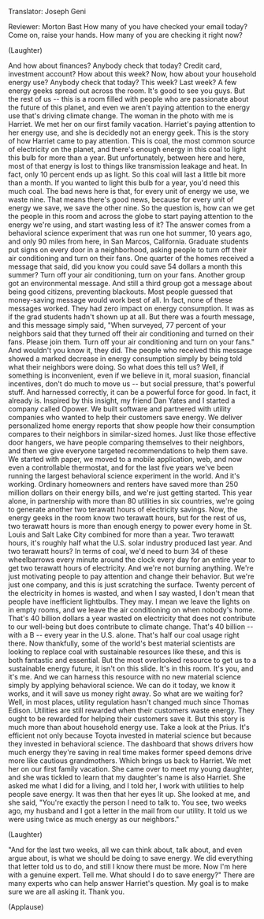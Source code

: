 

Translator: Joseph Geni

Reviewer: Morton Bast
How many of you have checked your email today?
Come on, raise your hands.
How many of you are checking it right now?

(Laughter)

And how about finances? Anybody check that today?
Credit card, investment account?
How about this week?
Now, how about your household energy use?
Anybody check that today?
This week? Last week?
A few energy geeks spread out across the room.
It&#39;s good to see you guys.
But the rest of us -- this is a room filled with people
who are passionate about the future of this planet,
and even we aren&#39;t paying attention
to the energy use that&#39;s driving climate change.
The woman in the photo with me is Harriet.
We met her on our first family vacation.
Harriet&#39;s paying attention to her energy use,
and she is decidedly not an energy geek.
This is the story of how Harriet came to pay attention.
This is coal,
the most common source of electricity on the planet,
and there&#39;s enough energy in this coal
to light this bulb for more than a year.
But unfortunately, between here and here,
most of that energy is lost to things
like transmission leakage and heat.
In fact, only 10 percent ends up as light.
So this coal will last a little bit more than a month.
If you wanted to light this bulb for a year,
you&#39;d need this much coal.
The bad news here is that, for every unit of energy we use,
we waste nine.
That means there&#39;s good news,
because for every unit of energy we save,
we save the other nine.
So the question is, how can we get the people in this room
and across the globe to start paying attention
to the energy we&#39;re using,
and start wasting less of it?
The answer comes from a behavioral science experiment
that was run one hot summer, 10 years ago,
and only 90 miles from here,
in San Marcos, California.
Graduate students put signs on every door in a neighborhood,
asking people to turn off their air conditioning
and turn on their fans.
One quarter of the homes received a message that said,
did you know you could save 54 dollars a month this summer?
Turn off your air conditioning, turn on your fans.
Another group got an environmental message.
And still a third group got a message about
being good citizens, preventing blackouts.
Most people guessed that money-saving message would work best of all.
In fact, none of these messages worked.
They had zero impact on energy consumption.
It was as if the grad students hadn&#39;t shown up at all.
But there was a fourth message,
and this message simply said,
&quot;When surveyed, 77 percent of your neighbors
said that they turned off their air conditioning and turned on their fans.
Please join them. Turn off your air conditioning
and turn on your fans.&quot;
And wouldn&#39;t you know it, they did.
The people who received this message
showed a marked decrease in energy consumption
simply by being told what their neighbors were doing.
So what does this tell us?
Well, if something is inconvenient,
even if we believe in it,
moral suasion, financial incentives, don&#39;t do much to move us --
but social pressure, that&#39;s powerful stuff.
And harnessed correctly, it can be a powerful force for good.
In fact, it already is.
Inspired by this insight, my friend Dan Yates and I
started a company called Opower.
We built software and partnered with utility companies
who wanted to help their customers save energy.
We deliver personalized home energy reports
that show people how their consumption
compares to their neighbors in similar-sized homes.
Just like those effective door hangers,
we have people comparing themselves to their neighbors,
and then we give everyone targeted recommendations
to help them save.
We started with paper, we moved to a mobile application,
web, and now even a controllable thermostat,
and for the last five years we&#39;ve been running
the largest behavioral science experiment in the world.
And it&#39;s working.
Ordinary homeowners and renters have saved
more than 250 million dollars on their energy bills,
and we&#39;re just getting started.
This year alone, in partnership with more than 80 utilities
in six countries, we&#39;re going to generate
another two terawatt hours of electricity savings.
Now, the energy geeks in the room know two terawatt hours,
but for the rest of us, two terawatt hours
is more than enough energy to power every home
in St. Louis and Salt Lake City combined
for more than a year.
Two terawatt hours, it&#39;s roughly half
what the U.S. solar industry produced last year.
And two terawatt hours? In terms of coal,
we&#39;d need to burn 34 of these wheelbarrows
every minute around the clock every day for an entire year
to get two terawatt hours of electricity.
And we&#39;re not burning anything.
We&#39;re just motivating people to pay attention
and change their behavior.
But we&#39;re just one company, and this is just
scratching the surface.
Twenty percent of the electricity in homes is wasted,
and when I say wasted, I don&#39;t mean that people have
inefficient lightbulbs. They may.
I mean we leave the lights on in empty rooms,
and we leave the air conditioning on when nobody&#39;s home.
That&#39;s 40 billion dollars a year wasted
on electricity that does not contribute to our well-being
but does contribute to climate change.
That&#39;s 40 billion -- with a B --
every year in the U.S. alone.
That&#39;s half our coal usage right there.
Now thankfully, some of the world&#39;s best material scientists
are looking to replace coal with sustainable resources
like these,
and this is both fantastic and essential.
But the most overlooked resource to get us
to a sustainable energy future, it isn&#39;t on this slide.
It&#39;s in this room. It&#39;s you, and it&#39;s me.
And we can harness this resource
with no new material science
simply by applying behavioral science.
We can do it today, we know it works,
and it will save us money right away.
So what are we waiting for?
Well, in most places, utility regulation
hasn&#39;t changed much since Thomas Edison.
Utilities are still rewarded when their customers
waste energy.
They ought to be rewarded for helping their customers save it.
But this story is much more than about household energy use.
Take a look at the Prius.
It&#39;s efficient not only because Toyota invested in material science
but because they invested in behavioral science.
The dashboard that shows drivers how much energy
they&#39;re saving in real time
makes former speed demons
drive more like cautious grandmothers.
Which brings us back to Harriet.
We met her on our first family vacation.
She came over to meet my young daughter,
and she was tickled to learn that my daughter&#39;s name
is also Harriet.
She asked me what I did for a living,
and I told her, I work with utilities
to help people save energy.
It was then that her eyes lit up.
She looked at me, and she said,
&quot;You&#39;re exactly the person I need to talk to.
You see, two weeks ago, my husband and I got a letter
in the mail from our utility.
It told us we were using twice as much energy as our neighbors.&quot;

(Laughter)

&quot;And for the last two weeks, all we can think about,
talk about, and even argue about,
is what we should be doing to save energy.
We did everything that letter told us to do,
and still I know there must be more.
Now I&#39;m here with a genuine expert.
Tell me. What should I do to save energy?&quot;
There are many experts who can help answer Harriet&#39;s question.
My goal is to make sure
we are all asking it.
Thank you.

(Applause)

